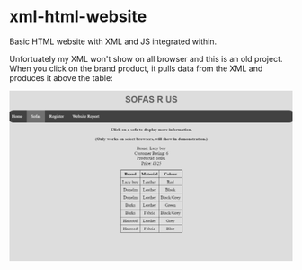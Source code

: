 # xml-html-website
Basic HTML website with XML and JS integrated within.


Unfortuately my XML won't show on all browser and this is an old project. When you click on the brand product, it pulls data from the XML and produces it above the table:

![alt text](https://github.com/ashleyjtm/xml-html-website/blob/main/xml_example.png?raw=true)
